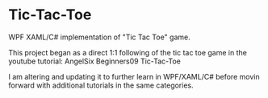 # Tic-Tac-Toe
WPF XAML/C# implementation of "Tic Tac Toe" game.


This project began as a direct 1:1 following of the tic tac toe game in the youtube tutorial:
AngelSix Beginners09 Tic-Tac-Toe

I am altering and updating it to further learn in WPF/XAML/C# before movin forward with
additional tutorials in the same categories.
